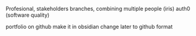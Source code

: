 Profesional, stakeholders
branches, combining
multiple people (iris)
auth0 (software quality)

portfolio on github
make it in obsidian change later to github format

